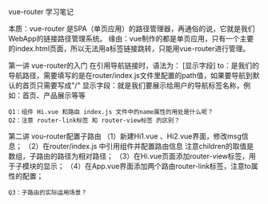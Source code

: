 

vue-router 学习笔记

本质：vue-router 是SPA（单页应用）的路径管理器，再通俗的说，它就是我们WebApp的链接路径管理系统。
缘由：vue制作的都是单页应用，只有一个主要的index.html页面，所以无法用a标签链接跳转，只能用vue-router进行管理。


第一讲 vue-router的入门
    在引用导航链接时，语法为： <router-link to="/">[显示字段]</router-link>
to：是我们的导航路径，需要填写的是在router/index.js文件里配置的path值，如果要导航到默认的首页只需要写成"/"
显示字段：就是我们要展示给用户的导航标签名称，例如：首页、产品展示等等

    Q1：组件 Hi.vue 和路由 index.js 文件中的name属性的用处是什么呢？
    Q2：注意 router-link标签 和 router-view标签 的区别？


第二讲 vou-router配置子路由
    （1）新建Hi1.vue 、Hi2.vue界面，修改msg信息；
    （2）在router/index.js 中引用组件并配置路由信息
        注意children的取值是数组，子路由的路径为相对路径；
    （3）在Hi.vue页面添加router-view标签，用于子模块的显示；
    （4）在App.vue界面添加两个路由router-link标签，注意to属性的配置；

    Q3：子路由的实际运用场景？
